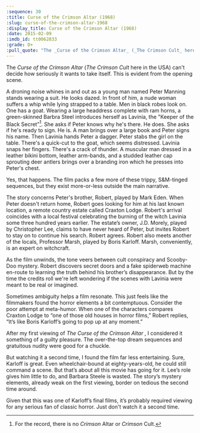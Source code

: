 ```yaml
---
:sequence: 30
:title: Curse of the Crimson Altar (1968)
:slug: curse-of-the-crimson-altar-1968
:display_title: Curse of the Crimson Altar (1968)
:date: 2015-02-09
:imdb_id: tt0062833
:grade: D+
:pull_quote: "The _Curse of the Crimson Altar_ (_The Crimson Cult_ here in the USA) can't decide how seriously it wants to take itself."
---
```

The _Curse of the Crimson Altar_ (_The Crimson Cult_ here in the USA) can't decide how seriously it wants to take itself. This is evident from the opening scene. 

A droning noise whines in and out as a young man named Peter Manning stands wearing a suit. He looks dazed. In front of him, a nude woman suffers a whip while lying strapped to a table. Men in black robes look on. One has a goat. Wearing a large headdress complete with ram horns, a green-skinned Barbra Steel introduces herself as Lavinia, the "Keeper of the Black Secret”[^1]. She asks if Peter knows why he's there. He does. She asks if he's ready to sign. He is. A man brings over a large book and Peter signs his name. Then Lavinia hands Peter a dagger. Peter stabs the girl on the table. There's a quick-cut to the goat, which seems distressed. Lavinia snaps her fingers. There's a crack of thunder. A muscular man dressed in a leather bikini bottom, leather arm-bands, and a studded leather cap sprouting deer antlers brings over a branding iron which he presses into Peter's chest. 

Yes, that happens. The film packs a few more of these trippy, S&M-tinged sequences, but they exist more-or-less outside the main narrative.

The story concerns Peter's brother, Robert, played by Mark Eden. When Peter doesn't return home, Robert goes looking for him at his last known location, a remote country estate called Craxton Lodge. Robert's arrival coincides with a local festival celebrating the burning of the witch Lavinia some three hundred years earlier. The estate’s owner, J.D. Morely, played by Christopher Lee, claims to have never heard of Peter, but invites Robert to stay on to continue his search. Robert agrees. Robert also meets another of the locals, Professor Marsh, played by Boris Karloff. Marsh, conveniently, is an expert on witchcraft. 

As the film unwinds, the tone veers between cult conspiracy and Scooby-Doo mystery. Robert discovers secret doors and a fake spiderweb machine en-route to learning the truth behind his brother’s disappearance. But by the time the credits roll we're left wondering if the scenes with Lavinia were meant to be real or imagined. 

Sometimes ambiguity helps a film resonate. This just feels like the filmmakers found the horror elements a bit contemptuous. Consider the poor attempt at meta-humor. When one of the characters compares Craxton Lodge to “one of those old houses in horror films,” Robert replies, “It’s like Boris Karloff’s going to pop up at any moment.” 

After my first viewing of _The Curse of the Crimson Altar_ , I considered it something of a guilty pleasure. The over-the-top dream sequences and gratuitous nudity were good for a chuckle. 

But watching it a second time, I found the film far less entertaining. Sure, Karloff is great. Even wheelchair-bound at eighty-years-old, he could still command a scene. But that’s about all this movie has going for it. Lee’s role gives him little to do, and Barbara Steele is wasted. The story’s mystery elements, already weak on the first viewing, border on tedious the second time around.

Given that this was one of Karloff’s final films, it’s probably required viewing for any serious fan of classic horror. Just don't watch it a second time. 

[^1]: For the record, there is no _Crimson_ Altar or _Crimson_ Cult. 
